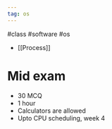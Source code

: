 ```yaml
---
tag: os
---
```

#class #software #os 

- [[Process]]

# Mid exam
- 30 MCQ
- 1 hour
- Calculators are allowed
- Upto CPU scheduling, week 4